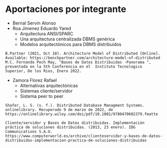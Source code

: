 # Aportaciones por integrante
  * Bernal Servin Alonso
  * Roa Jimenez Eduardo Yared
     * Arquitectura ANSI/SPARC
     * Una arquitectura centralizada DBMS genérica 
     * Modelos arquitectónicos para DBMS distribuidos
```
B.Partner (2021, Oct 10). Architecture Model of Distributed [Online]. Available: https://benchpartner.com/architecture-model-of-distributed
M.C. Fernando Pech May, "Bases de Datos Distribuidas -Panorama ", presentada en la 5th Conferencia en el  Instituto Tecnologico Superior, De los Rios, Enero 2022.
```
   * Zamora Florez Rafael
       * Alternativas arquitectónicas
       * Sistemas cliente/servidor
       * Sistema peer to peer
```
Shafer, L. S. (s. f.). Distributed Database Managment Systems. onlinelibrary. Recuperado 9 de marzo de 2022, de https://onlinelibrary.wiley.com/doi/pdf/10.1002/9780470602379.fmatte

Cliente/servidor y Bases de Datos distribuidas. Implementación práctica de soluciones distribuidas. (2013, 23 enero). IDG Communications S.A.U. https://www.computerworld.es/archive/clienteservidor-y-bases-de-datos-distribuidas-implementacion-practica-de-soluciones-distribuidas
```
